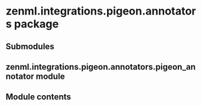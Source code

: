 # zenml.integrations.pigeon.annotators package

## Submodules

## zenml.integrations.pigeon.annotators.pigeon_annotator module

## Module contents
